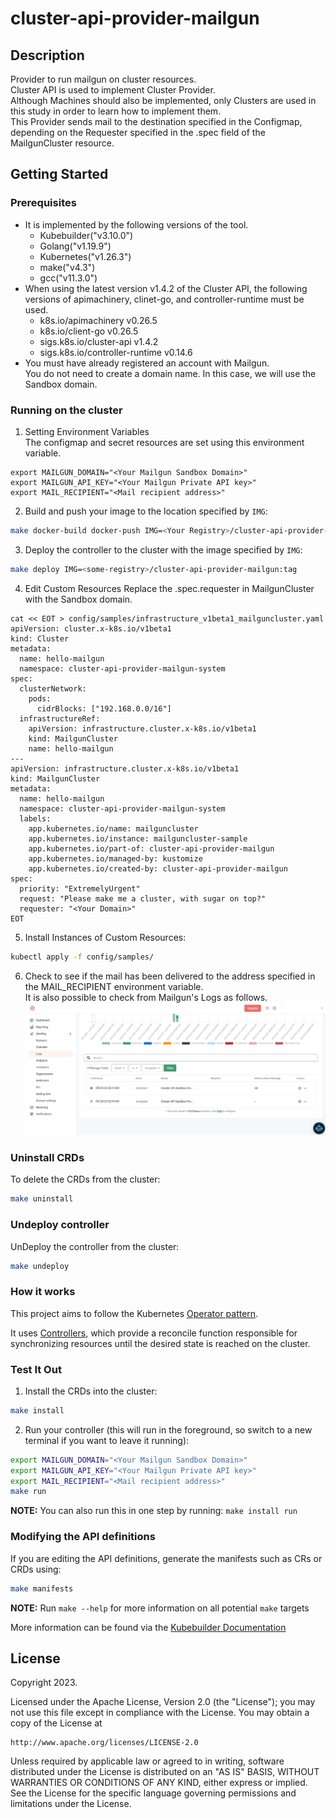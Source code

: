 # cluster-api-provider-mailgun
## Description
Provider to run mailgun on cluster resources.<br>
Cluster API is used to implement Cluster Provider.<br> 
Although Machines should also be implemented, only Clusters are used in this study in order to learn how to implement them.<br>
This Provider sends mail to the destination specified in the Configmap, depending on the Requester specified in the .spec field of the MailgunCluster resource.

## Getting Started
### Prerequisites
- It is implemented by the following versions of the tool.
    - Kubebuilder("v3.10.0")
    - Golang("v1.19.9")
    - Kubernetes("v1.26.3")
    - make("v4.3")
    - gcc("v11.3.0")
- When using the latest version v1.4.2 of the Cluster API, the following versions of apimachinery, clinet-go, and controller-runtime must be used.
    - k8s.io/apimachinery v0.26.5
	- k8s.io/client-go v0.26.5
	- sigs.k8s.io/cluster-api v1.4.2
	- sigs.k8s.io/controller-runtime v0.14.6
- You must have already registered an account with Mailgun.<br>
You do not need to create a domain name. In this case, we will use the Sandbox domain.
### Running on the cluster
1. Setting Environment Variables<br>
The configmap and secret resources are set using this environment variable.
```shell
export MAILGUN_DOMAIN="<Your Mailgun Sandbox Domain>"
export MAILGUN_API_KEY="<Your Mailgun Private API key>"
export MAIL_RECIPIENT="<Mail recipient address>"
```

2. Build and push your image to the location specified by `IMG`:
```sh
make docker-build docker-push IMG=<Your Registry>/cluster-api-provider-mailgun:tag
```

3. Deploy the controller to the cluster with the image specified by `IMG`:
```sh
make deploy IMG=<some-registry>/cluster-api-provider-mailgun:tag
```

4. Edit Custom Resources
Replace the .spec.requester in MailgunCluster with the Sandbox domain.
```
cat << EOT > config/samples/infrastructure_v1beta1_mailguncluster.yaml
apiVersion: cluster.x-k8s.io/v1beta1
kind: Cluster
metadata:
  name: hello-mailgun
  namespace: cluster-api-provider-mailgun-system
spec:
  clusterNetwork:
    pods:
      cidrBlocks: ["192.168.0.0/16"]
  infrastructureRef:
    apiVersion: infrastructure.cluster.x-k8s.io/v1beta1
    kind: MailgunCluster
    name: hello-mailgun
---
apiVersion: infrastructure.cluster.x-k8s.io/v1beta1
kind: MailgunCluster
metadata:
  name: hello-mailgun
  namespace: cluster-api-provider-mailgun-system
  labels:
    app.kubernetes.io/name: mailguncluster
    app.kubernetes.io/instance: mailguncluster-sample
    app.kubernetes.io/part-of: cluster-api-provider-mailgun
    app.kubernetes.io/managed-by: kustomize
    app.kubernetes.io/created-by: cluster-api-provider-mailgun
spec:
  priority: "ExtremelyUrgent"
  request: "Please make me a cluster, with sugar on top?"
  requester: "<Your Domain>"
EOT
```

5. Install Instances of Custom Resources:
```sh
kubectl apply -f config/samples/
```

6. Check to see if the mail has been delivered to the address specified in the MAIL_RECIPIENT environment variable.<br>
It is also possible to check from Mailgun's Logs as follows.
![Mailgun Log](https://github.com/jnytnai0613/cluster-api-provider-mailgun/blob/Update-README/docs/Mailgun_log.png)

### Uninstall CRDs
To delete the CRDs from the cluster:

```sh
make uninstall
```

### Undeploy controller
UnDeploy the controller from the cluster:

```sh
make undeploy
```

### How it works
This project aims to follow the Kubernetes [Operator pattern](https://kubernetes.io/docs/concepts/extend-kubernetes/operator/).

It uses [Controllers](https://kubernetes.io/docs/concepts/architecture/controller/),
which provide a reconcile function responsible for synchronizing resources until the desired state is reached on the cluster.

### Test It Out
1. Install the CRDs into the cluster:

```sh
make install
```

2. Run your controller (this will run in the foreground, so switch to a new terminal if you want to leave it running):

```sh
export MAILGUN_DOMAIN="<Your Mailgun Sandbox Domain>"
export MAILGUN_API_KEY="<Your Mailgun Private API key>"
export MAIL_RECIPIENT="<Mail recipient address>"
make run
```

**NOTE:** You can also run this in one step by running: `make install run`

### Modifying the API definitions
If you are editing the API definitions, generate the manifests such as CRs or CRDs using:

```sh
make manifests
```

**NOTE:** Run `make --help` for more information on all potential `make` targets

More information can be found via the [Kubebuilder Documentation](https://book.kubebuilder.io/introduction.html)

## License

Copyright 2023.

Licensed under the Apache License, Version 2.0 (the "License");
you may not use this file except in compliance with the License.
You may obtain a copy of the License at

    http://www.apache.org/licenses/LICENSE-2.0

Unless required by applicable law or agreed to in writing, software
distributed under the License is distributed on an "AS IS" BASIS,
WITHOUT WARRANTIES OR CONDITIONS OF ANY KIND, either express or implied.
See the License for the specific language governing permissions and
limitations under the License.

